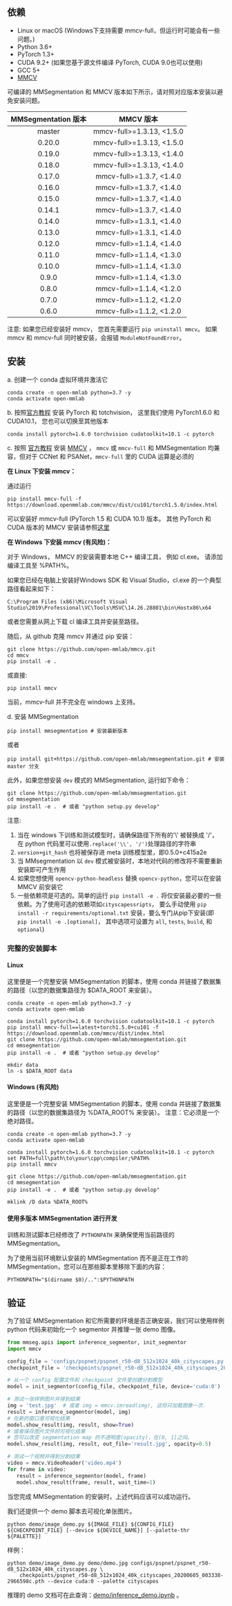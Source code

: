 ## 依赖

- Linux or macOS (Windows下支持需要 mmcv-full，但运行时可能会有一些问题。)
- Python 3.6+
- PyTorch 1.3+
- CUDA 9.2+ (如果您基于源文件编译 PyTorch, CUDA 9.0也可以使用)
- GCC 5+
- [MMCV](https://mmcv.readthedocs.io/en/latest/#installation)

可编译的 MMSegmentation 和 MMCV 版本如下所示，请对照对应版本安装以避免安装问题。

| MMSegmentation 版本 |    MMCV 版本     |
|:-------------------:|:-------------------:|
| master              | mmcv-full>=1.3.13, <1.5.0 |
| 0.20.0              | mmcv-full>=1.3.13, <1.5.0 |
| 0.19.0              | mmcv-full>=1.3.13, <1.4.0 |
| 0.18.0              | mmcv-full>=1.3.13, <1.4.0 |
| 0.17.0              | mmcv-full>=1.3.7, <1.4.0 |
| 0.16.0              | mmcv-full>=1.3.7, <1.4.0 |
| 0.15.0              | mmcv-full>=1.3.7, <1.4.0 |
| 0.14.1              | mmcv-full>=1.3.7, <1.4.0 |
| 0.14.0              | mmcv-full>=1.3.1, <1.4.0 |
| 0.13.0              | mmcv-full>=1.3.1, <1.4.0 |
| 0.12.0              | mmcv-full>=1.1.4, <1.4.0 |
| 0.11.0              | mmcv-full>=1.1.4, <1.3.0 |
| 0.10.0              | mmcv-full>=1.1.4, <1.3.0 |
| 0.9.0               | mmcv-full>=1.1.4, <1.3.0 |
| 0.8.0               | mmcv-full>=1.1.4, <1.2.0 |
| 0.7.0               | mmcv-full>=1.1.2, <1.2.0 |
| 0.6.0               | mmcv-full>=1.1.2, <1.2.0 |

注意: 如果您已经安装好 mmcv， 您首先需要运行 `pip uninstall mmcv`。
如果 mmcv 和 mmcv-full 同时被安装，会报错 `ModuleNotFoundError`。

## 安装

a. 创建一个 conda 虚拟环境并激活它

```shell
conda create -n open-mmlab python=3.7 -y
conda activate open-mmlab

```

b. 按照[官方教程](https://pytorch.org/) 安装 PyTorch 和 totchvision，
这里我们使用 PyTorch1.6.0 和 CUDA10.1，
您也可以切换至其他版本

```shell
conda install pytorch=1.6.0 torchvision cudatoolkit=10.1 -c pytorch
```

c. 按照 [官方教程](https://mmcv.readthedocs.io/en/latest/#installation)
安装 [MMCV](https://mmcv.readthedocs.io/en/latest/) ，
`mmcv` 或 `mmcv-full` 和 MMSegmentation 均兼容，但对于 CCNet 和 PSANet，`mmcv-full` 里的 CUDA 运算是必须的

**在 Linux 下安装 mmcv：**

通过运行

```shell
pip install mmcv-full -f https://download.openmmlab.com/mmcv/dist/cu101/torch1.5.0/index.html
```

可以安装好 mmcv-full (PyTorch 1.5 和 CUDA 10.1) 版本。
其他 PyTorch 和 CUDA 版本的 MMCV 安装请参照[这里](https://mmcv.readthedocs.io/en/latest/#install-with-pip)

**在 Windows 下安装 mmcv (有风险)：**

对于 Windows， MMCV 的安装需要本地 C++ 编译工具， 例如 cl.exe。 请添加编译工具至 %PATH%。

如果您已经在电脑上安装好Windows SDK 和 Visual Studio，cl.exe 的一个典型路径看起来如下：

```shell
C:\Program Files (x86)\Microsoft Visual Studio\2019\Professional\VC\Tools\MSVC\14.26.28801\bin\Hostx86\x64
```

或者您需要从网上下载 cl 编译工具并安装至路径。

随后，从 github 克隆 mmcv 并通过 pip 安装：

```shell
git clone https://github.com/open-mmlab/mmcv.git
cd mmcv
pip install -e .
```

或直接:

```shell
pip install mmcv
```

当前，mmcv-full 并不完全在 windows 上支持。

d. 安装 MMSegmentation

```shell
pip install mmsegmentation # 安装最新版本
```

或者

```shell
pip install git+https://github.com/open-mmlab/mmsegmentation.git # 安装 master 分支
```

此外，如果您想安装 `dev` 模式的 MMSegmentation, 运行如下命令：

```shell
git clone https://github.com/open-mmlab/mmsegmentation.git
cd mmsegmentation
pip install -e .  # 或者 "python setup.py develop"
```

注意:

1. 当在 windows 下训练和测试模型时，请确保路径下所有的'\\' 被替换成 '/'，
   在 python 代码里可以使用`.replace('\\', '/')`处理路径的字符串
2. `version+git_hash` 也将被保存进 meta 训练模型里，即0.5.0+c415a2e
3. 当 MMsegmentation 以 `dev` 模式被安装时，本地对代码的修改将不需要重新安装即可产生作用
4. 如果您想使用 `opencv-python-headless` 替换 `opencv-python`，您可以在安装 MMCV 前安装它
5. 一些依赖项是可选的。简单的运行 `pip install -e .` 将仅安装最必要的一些依赖。为了使用可选的依赖项如`cityscapessripts`，
   要么手动使用 `pip install -r requirements/optional.txt` 安装，要么专门从pip下安装(即 `pip install -e .[optional]`，
   其中选项可设置为 `all`, `tests`, `build`, 和 `optional`)

### 完整的安装脚本

#### Linux

这里便是一个完整安装 MMSegmentation 的脚本，使用 conda 并链接了数据集的路径（以您的数据集路径为 $DATA_ROOT 来安装）。

```shell
conda create -n open-mmlab python=3.7 -y
conda activate open-mmlab

conda install pytorch=1.6.0 torchvision cudatoolkit=10.1 -c pytorch
pip install mmcv-full==latest+torch1.5.0+cu101 -f https://download.openmmlab.com/mmcv/dist/index.html
git clone https://github.com/open-mmlab/mmsegmentation.git
cd mmsegmentation
pip install -e .  # 或者 "python setup.py develop"

mkdir data
ln -s $DATA_ROOT data
```

#### Windows (有风险)

这里便是一个完整安装 MMSegmentation 的脚本，使用 conda 并链接了数据集的路径（以您的数据集路径为 %DATA_ROOT% 来安装）。
注意：它必须是一个绝对路径。

```shell
conda create -n open-mmlab python=3.7 -y
conda activate open-mmlab

conda install pytorch=1.6.0 torchvision cudatoolkit=10.1 -c pytorch
set PATH=full\path\to\your\cpp\compiler;%PATH%
pip install mmcv

git clone https://github.com/open-mmlab/mmsegmentation.git
cd mmsegmentation
pip install -e .  # 或者 "python setup.py develop"

mklink /D data %DATA_ROOT%
```

#### 使用多版本 MMSegmentation 进行开发

训练和测试脚本已经修改了 `PYTHONPATH` 来确保使用当前路径的MMSegmentation。

为了使用当前环境默认安装的 MMSegmentation 而不是正在工作的 MMSegmentation，您可以在那些脚本里移除下面的内容：

```shell
PYTHONPATH="$(dirname $0)/..":$PYTHONPATH
```

## 验证

为了验证 MMSegmentation 和它所需要的环境是否正确安装，我们可以使用样例 python 代码来初始化一个 segmentor 并推理一张 demo 图像。

```python
from mmseg.apis import inference_segmentor, init_segmentor
import mmcv

config_file = 'configs/pspnet/pspnet_r50-d8_512x1024_40k_cityscapes.py'
checkpoint_file = 'checkpoints/pspnet_r50-d8_512x1024_40k_cityscapes_20200605_003338-2966598c.pth'

# 从一个 config 配置文件和 checkpoint 文件里创建分割模型
model = init_segmentor(config_file, checkpoint_file, device='cuda:0')

# 测试一张样例图片并得到结果
img = 'test.jpg'  # 或者 img = mmcv.imread(img), 这将只加载图像一次．
result = inference_segmentor(model, img)
# 在新的窗口里可视化结果
model.show_result(img, result, show=True)
# 或者保存图片文件的可视化结果
# 您可以改变 segmentation map 的不透明度(opacity)，在(0, 1]之间。
model.show_result(img, result, out_file='result.jpg', opacity=0.5)

# 测试一个视频并得到分割结果
video = mmcv.VideoReader('video.mp4')
for frame in video:
   result = inference_segmentor(model, frame)
   model.show_result(frame, result, wait_time=1)
```

当您完成 MMSegmentation 的安装时，上述代码应该可以成功运行。

我们还提供一个 demo 脚本去可视化单张图片。

```shell
python demo/image_demo.py ${IMAGE_FILE} ${CONFIG_FILE} ${CHECKPOINT_FILE} [--device ${DEVICE_NAME}] [--palette-thr ${PALETTE}]
```

样例：

```shell
python demo/image_demo.py demo/demo.jpg configs/pspnet/pspnet_r50-d8_512x1024_40k_cityscapes.py \
    checkpoints/pspnet_r50-d8_512x1024_40k_cityscapes_20200605_003338-2966598c.pth --device cuda:0 --palette cityscapes
```

推理的 demo 文档可在此查询：[demo/inference_demo.ipynb](../demo/inference_demo.ipynb) 。

